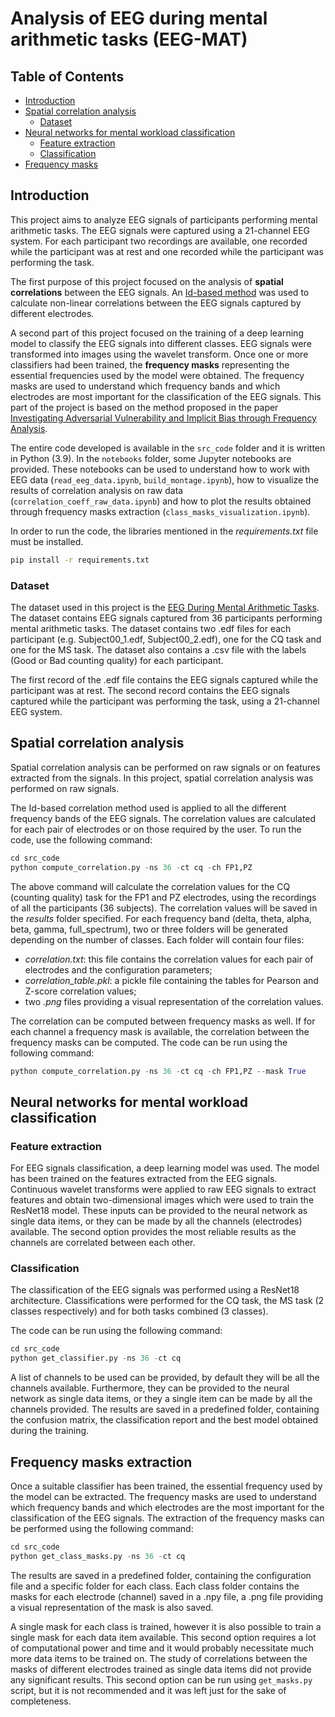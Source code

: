 # Analysis of EEG during mental arithmetic tasks (EEG-MAT)


## Table of Contents

  - [Introduction](#introduction)
  - [Spatial correlation analysis](#spatial-correlation-analysis)
    - [Dataset](#dataset)
  - [Neural networks for mental workload classification](#neural-networks-for-mental-workload-classification)
    - [Feature extraction](#feature-extraction)
    - [Classification](#classification)
  - [Frequency masks](#frequency-masks)


## Introduction

This project aims to analyze EEG signals  of participants performing mental arithmetic tasks. The EEG signals were captured using a 21-channel EEG system. For each participant two recordings are available, one recorded while the participant was at rest and one recorded while the participant was performing the task. 

The first purpose of this project focused on the analysis of **spatial correlations** between the EEG signals.
An [Id-based method](https://www.nature.com/articles/s41598-017-11873-y) was used to calculate non-linear correlations between the EEG signals captured by different electrodes. 

A second part of this project focused on the training of a deep learning model to classify the EEG signals into different classes. 
EEG signals were transformed into images using the wavelet transform. 
Once one or more classifiers had been trained, the **frequency masks** representing the essential frequencies used by the model were obtained. The frequency masks are used to understand which frequency bands and which electrodes are most important for the classification of the EEG signals. This part of the project is based on the method proposed in the paper [Investigating Adversarial Vulnerability and Implicit Bias through Frequency Analysis](https://arxiv.org/pdf/2305.15203).

The entire code developed is available in the `src_code` folder and it is written in Python (3.9).
In the `notebooks` folder, some Jupyter notebooks are provided.
These notebooks can be used to understand how to work with EEG data (`read_eeg_data.ipynb`, `build_montage.ipynb`), how to visualize the results of correlation analysis on raw data (`correlation_coeff_raw_data.ipynb`) and how to plot the results obtained through frequency masks extraction (`class_masks_visualization.ipynb`).

In order to run the code, the libraries mentioned in the *requirements.txt* file must be installed. 

```bash
pip install -r requirements.txt
```


### Dataset

The dataset used in this project is the [EEG During Mental Arithmetic Tasks](https://physionet.org/content/eegmat/1.0.0/). The dataset contains EEG signals captured from 36 participants performing mental arithmetic tasks. The dataset contains two .edf files for each participant (e.g. Subject00_1.edf, Subject00_2.edf), one for the CQ task and one for the MS task. The dataset also contains a .csv file with the labels (Good or Bad counting quality) for each participant. 

The first record of the .edf file contains the EEG signals captured while the participant was at rest. The second record contains the EEG signals captured while the participant was performing the task, using a 21-channel EEG system.



## Spatial correlation analysis

Spatial correlation analysis can be performed on raw signals or on features extracted from the signals. In this project, spatial correlation analysis was performed on raw signals.

The Id-based correlation method used is applied to all the different frequency bands of the EEG signals. The correlation values are calculated for each pair of electrodes or on those required by the user. 
To run the code, use the following command:

```python
cd src_code
python compute_correlation.py -ns 36 -ct cq -ch FP1,PZ
```

The above command will calculate the correlation values for the CQ (counting quality) task for the FP1 and PZ electrodes, using the recordings of all the participants (36 subjects). The correlation values will be saved in the *results* folder specified. 
For each frequency band (delta, theta, alpha, beta, gamma, full_spectrum), two or three folders will be generated depending on the number of classes. Each folder will contain four files:
- *correlation.txt*: this file contains the correlation values for each pair of electrodes and the configuration parameters;
- *correlation_table.pkl*: a pickle file containing the tables for Pearson and Z-score correlation values;
- two *.png* files providing a visual representation of the correlation values.


The correlation can be computed between frequency masks as well.
If for each channel a frequency mask is available, the correlation between the frequency masks can be computed. The code can be run using the following command:

```python
python compute_correlation.py -ns 36 -ct cq -ch FP1,PZ --mask True 
```




## Neural networks for mental workload classification

### Feature extraction

For EEG signals classification, a deep learning model was used. The model has been trained on the features extracted from the EEG signals. Continuous wavelet transforms were applied to raw EEG signals to extract features and obtain two-dimensional images which were used to train the ResNet18 model. These inputs can be provided to the neural network as single data items, or they can be made by all the channels (electrodes) available. The second option provides the most reliable results as the channels are correlated between each other.

### Classification

The classification of the EEG signals was performed using a ResNet18 architecture. Classifications were performed for the CQ task, the MS task (2 classes respectively) and for both tasks combined (3 classes).

The code can be run using the following command:

```python
cd src_code
python get_classifier.py -ns 36 -ct cq
```

A list of channels to be used can be provided, by default they will be all the channels available.
Furthermore, they can be provided to the neural network as single data items, or they a single item can be made by all the channels provided. 
The results are saved in a predefined folder, containing the confusion matrix, the classification report and the best model obtained during the training. 

## Frequency masks extraction

Once a suitable classifier has been trained, the essential frequency used by the model can be extracted. The frequency masks are used to understand which frequency bands and which electrodes are the most important for the classification of the EEG signals.
The extraction of the frequency masks can be performed using the following command:

```python
cd src_code
python get_class_masks.py -ns 36 -ct cq
```

The results are saved in a predefined folder, containing the configuration file and a specific folder for each class. Each class folder contains the masks for each electrode (channel) saved in a .npy file, a .png file providing a visual representation of the mask is also saved.

A single mask for each class is trained, however it is also possible to train a single mask for each data item available. This second option requires a lot of computational power and time and it would probably necessitate much more data items to be trained on. The study of correlations between the masks of different electrodes trained as single data items did not provide any significant results. This second option can be run using `get_masks.py` script, but it is not recommended and it was left just for the sake of completeness.
